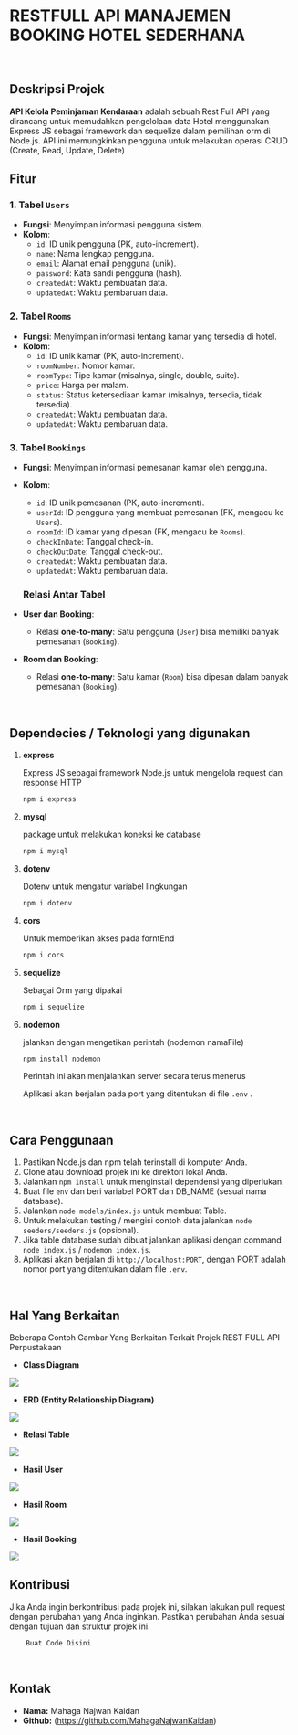 # RESTFULL API MANAJEMEN BOOKING HOTEL SEDERHANA
<br>

## Deskripsi Projek 

**API Kelola Peminjaman Kendaraan** adalah sebuah Rest Full API yang dirancang untuk memudahkan pengelolaan data Hotel menggunakan Express JS sebagai framework dan sequelize dalam pemilihan orm di Node.js. API ini memungkinkan pengguna untuk melakukan operasi CRUD (Create, Read, Update, Delete)


## Fitur

### 1. Tabel `Users`
- **Fungsi**: Menyimpan informasi pengguna sistem.
- **Kolom**:
  - `id`: ID unik pengguna (PK, auto-increment).
  - `name`: Nama lengkap pengguna.
  - `email`: Alamat email pengguna (unik).
  - `password`: Kata sandi pengguna (hash).
  - `createdAt`: Waktu pembuatan data.
  - `updatedAt`: Waktu pembaruan data.

### 2. Tabel `Rooms`
- **Fungsi**: Menyimpan informasi tentang kamar yang tersedia di hotel.
- **Kolom**:
  - `id`: ID unik kamar (PK, auto-increment).
  - `roomNumber`: Nomor kamar.
  - `roomType`: Tipe kamar (misalnya, single, double, suite).
  - `price`: Harga per malam.
  - `status`: Status ketersediaan kamar (misalnya, tersedia, tidak tersedia).
  - `createdAt`: Waktu pembuatan data.
  - `updatedAt`: Waktu pembaruan data.

### 3. Tabel `Bookings`
- **Fungsi**: Menyimpan informasi pemesanan kamar oleh pengguna.
- **Kolom**:
  - `id`: ID unik pemesanan (PK, auto-increment).
  - `userId`: ID pengguna yang membuat pemesanan (FK, mengacu ke `Users`).
  - `roomId`: ID kamar yang dipesan (FK, mengacu ke `Rooms`).
  - `checkInDate`: Tanggal check-in.
  - `checkOutDate`: Tanggal check-out.
  - `createdAt`: Waktu pembuatan data.
  - `updatedAt`: Waktu pembaruan data.

  ### Relasi Antar Tabel
- **User dan Booking**:
  - Relasi **one-to-many**: Satu pengguna (`User`) bisa memiliki banyak pemesanan (`Booking`).
  
- **Room dan Booking**:
  - Relasi **one-to-many**: Satu kamar (`Room`) bisa dipesan dalam banyak pemesanan (`Booking`).


<br>

## Dependecies / Teknologi yang digunakan

1. **express**

    Express JS sebagai framework Node.js untuk mengelola request dan response HTTP

    ```bash
   npm i express
    ```

2. **mysql**

    package untuk melakukan koneksi ke database

    ```bash
    npm i mysql
    ```

3. **dotenv**

    Dotenv untuk mengatur variabel lingkungan
    ```bash
    npm i dotenv
    ```

4. **cors**

    Untuk memberikan akses pada forntEnd

    ```bash
    npm i cors
    ```
5. **sequelize**

    Sebagai Orm yang dipakai

    ```bash
    npm i sequelize
    ```
6. **nodemon**

    jalankan dengan mengetikan perintah (nodemon namaFile)

    ```bash
    npm install nodemon
    ```

    Perintah ini akan menjalankan server secara terus menerus

    Aplikasi akan berjalan pada port yang ditentukan di file `.env` .

    <br>
    

## Cara Penggunaan

1. Pastikan Node.js dan npm telah terinstall di komputer Anda.
2. Clone atau download projek ini ke direktori lokal Anda.
3. Jalankan `npm install` untuk menginstall dependensi yang diperlukan.
4. Buat file `env` dan beri variabel PORT dan DB_NAME (sesuai nama database).
5. Jalankan `node models/index.js` untuk membuat Table.
6. Untuk melakukan testing / mengisi contoh data jalankan `node seeders/seeders.js` (opsional).
6. Jika table database sudah dibuat jalankan aplikasi dengan command `node index.js` / `nodemon index.js`.
7. Aplikasi akan berjalan di `http://localhost:PORT`, dengan PORT adalah nomor port yang ditentukan dalam file `.env`.

<br>



## Hal Yang Berkaitan

Beberapa Contoh Gambar Yang Berkaitan Terkait Projek REST FULL API Perpustakaan



- **Class Diagram**
<img src="./Img//classdiagram.png" />





- **ERD (Entity Relationship Diagram)**
<img src="./Img//Erd-manajemen-hotel.png" />





- **Relasi Table**
<img src="./Img/relasi.png" />



- **Hasil User**
<img src="./img/hasiluser.png" />




- **Hasil Room**
<img src="./img/hasilroom.png" />



- **Hasil Booking**
<img src="./Img/hasilbooking.png" />

<br>

## Kontribusi

Jika Anda ingin berkontribusi pada projek ini, silakan lakukan pull request dengan perubahan yang Anda inginkan. Pastikan perubahan Anda sesuai dengan tujuan dan struktur projek ini.

```
    Buat Code Disini
```

<br>

## Kontak

- **Nama:** Mahaga Najwan Kaidan
- **Github:** (https://github.com/MahagaNajwanKaidan)

<br>